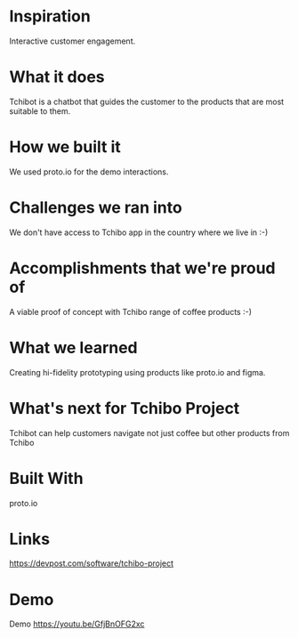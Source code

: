 # Inspiration
  Interactive customer engagement.

# What it does
  Tchibot is a chatbot that guides the customer to the products that are most suitable to them.

# How we built it
  We used proto.io for the demo interactions.

# Challenges we ran into
  We don't have access to Tchibo app in the country where we live in :-)

# Accomplishments that we're proud of
  A viable proof of concept with Tchibo range of coffee products :-)

# What we learned
  Creating hi-fidelity prototyping using products like proto.io and figma.

# What's next for Tchibo Project
  Tchibot can help customers navigate not just coffee but other products from Tchibo

# Built With
  proto.io
  
# Links
https://devpost.com/software/tchibo-project

# Demo
Demo https://youtu.be/GfjBnOFG2xc
